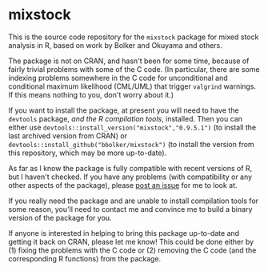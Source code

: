 # mixstock

This is the source code repository for the `mixstock` package for mixed stock analysis in R, based on work by Bolker and Okuyama and others.

The package is not on CRAN, and hasn't been for some time, because of fairly trivial problems with some of the C code. (In particular, there are some indexing problems somewhere in the C code for unconditional and conditional maximum likelihood (CML/UML) that trigger `valgrind` warnings. If this means nothing to you, don't worry about it.)

If you want to install the package, at present you will need to have the `devtools` package, *and the R compilation tools*, installed. Then you can either use `devtools::install_version("mixstock","0.9.5.1")` (to install the last archived version from CRAN) or `devtools::install_github("bbolker/mixstock")` (to install the version from this repository, which may be more up-to-date).

As far as I know the package is fully compatible with recent versions of R, but I haven't checked. If you have any problems (with compatibility or any other aspects of the package), please [post an issue](https://github.com/bbolker/mixstock/issues) for me to look at.

If you really need the package and are unable to install compilation tools for some reason, you'll need to contact me and convince me to build a binary version of the package for you.

If anyone is interested in helping to bring this package up-to-date and getting it back on CRAN, please let me know! This could be done either by (1) fixing the problems with the C code or (2) removing the C code (and the corresponding R functions) from the package.


